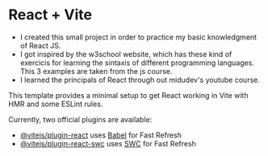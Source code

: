 # React + Vite

- I created this small project in order to practice my basic knowledgment of React JS. 
- I got inspired by the w3school website, which has these kind of exercicis for learning the sintaxis of different programming languages. This 3 examples are taken from the js course.
- I learned the principals of React through out midudev's youtube course.


This template provides a minimal setup to get React working in Vite with HMR and some ESLint rules.

Currently, two official plugins are available:

- [@vitejs/plugin-react](https://github.com/vitejs/vite-plugin-react/blob/main/packages/plugin-react/README.md) uses [Babel](https://babeljs.io/) for Fast Refresh
- [@vitejs/plugin-react-swc](https://github.com/vitejs/vite-plugin-react-swc) uses [SWC](https://swc.rs/) for Fast Refresh
